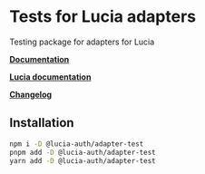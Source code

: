 # Tests for Lucia adapters

Testing package for adapters for Lucia

**[Documentation](https://lucia-auth.vercel.app/reference/adapters/testing-adapters)**

**[Lucia documentation](https://lucia-auth.vercel.app)**

**[Changelog](https://github.com/pilcrowOnPaper/lucia-auth/blob/main/packages/adapter-test/CHANGELOG.md)**

## Installation

```bash
npm i -D @lucia-auth/adapter-test
pnpm add -D @lucia-auth/adapter-test
yarn add -D @lucia-auth/adapter-test
```
